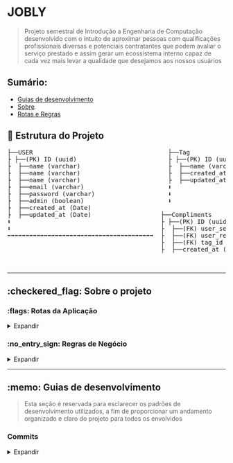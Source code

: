 # JOBLY

> Projeto semestral de Introdução a Engenharia de Computação desenvolvido com o intuito de aproximar pessoas com qualificações profissionais diversas e potenciais contratantes que podem avaliar o serviço prestado e assim gerar um ecossistema interno capaz de cada vez mais levar a qualidade que desejamos aos nossos usuários

## Sumário:
- [Guias de desenvolvimento](#guide)
- [Sobre](#about)
- [Rotas e Regras](#routesandrules)


## :file_folder: Estrutura do Projeto
<pre>
├──USER                                     ├──Tag                               
├ ├──(PK) ID (uuid)                         ├ ├──(PK) ID (uuid)                
├  ├──name (varchar)                        ├  ├──name (varchar)               
├  ├──name (varchar)                        ├  ├──created_at (Date)            
├  ├──name (varchar)                        ├  ├──updated_at (Date)            
├  ├──email (varchar)                       ⬇ 
├  ├──password (varchar)                    ⬇ 
├  ├──admin (boolean)                       ⬇ 
├  ├──created_at (Date)                     
├  ├──updated_at (Date)                   ├──Compliments                      
⬇                                         ├ ├──(PK) ID (uuid)                 
⬇                                         ├  ├──(FK) user_sender (uuid)        
➡➡➡➡➡➡➡➡➡➡➡➡➡➡➡➡➡➡➡➡➡➡➡➡➡➡➡➡➡➡➡➡➡➡➡➡➡➡➡➡  ├  ├──(FK) user_receiver (uuid)      
                                          ├  ├──(FK) tag_id (uuid)            
                                          ├  ├──created_at (Date)             


</pre>
<hr>
<h2>:checkered_flag: Sobre o projeto </h2> <a name="about"></a>

<h3>:flags: Rotas da Aplicação </h3> <a name="routesandrules"></a>

<details>
<summary>Expandir</summary>

### JOBLY

#### Rotas de Login e Create User
##### POST
- /users: Criação de usuário
- /login: Autenticação de usuário

#### Rotas de Admin

##### POST
- /tags: Criação de tags

#### Rotas Gerais

##### GET
- /users: Busca todos os usuários
- /tags: Busca todas as tags de elogio

#### Rotas de Envio e Recebido do Usuário Logado

</details>


<h3>:no_entry_sign: Regras de Negócio </h3> <a name="routesandrules"></a>

<details>
<summary>Expandir</summary>

### JOBLY

- Cadastro de usuário
- [x] Não é permitido cadastrar mais de um usuário com o mesmo e-mail 
- [x] Não é permitido cadastrar usuário sem e-mail 

- Cadastro de Tag
- [x] Não é permitido cadastrar mais de uma tag com o mesmo nome
- [x] Não é permitido cadastrar tag sem nome
- [x] Não é permitido cadastrar por usuários que não sejam administradores

- Cadastro de propostas de emprego
- [ ] O usuário precisa estar autenticado na aplicação

- Cadastro de avaliações
- [ ] Não é permitido um usuário cadastrar um elogio para si
- [ ] Não é permitido cadastrar elogios para usuários invalidos
- [ ] O usuário precisa estar autenticado na aplicação
</details>

<hr>
<h2>:memo: Guias de desenvolvimento </h2> <a name="about"></a>

> Esta seção é reservada para esclarecer os padrões de desenvolvimento utilizados, a fim de proporcionar um andamento organizado e claro do projeto para todos os envolvidos

<h3> Commits </h3> <a name="guide"></a>

<details>
<summary>Expandir</summary>

#### Use comandos que possam te ajudar

```
$ git commit -m "O titulo" -m "sua descrição"
```

1. No título ou primeira linha escreve-se o comando para o commit no modo Imperativo.

```
$ git commit -m "Adiciona instruções de commit messages" -m "sua descrição"
```

2. Em detalhes ou na terceira linha, resumem-se os detalhes com as seguintes perguntas: O que foi feito? Por quê foi feito?

Usando uma escrita simplificada e objetiva o resultado será:

```
$ git commit -m "Adiciona instruções de commit messages" -m "Descrição Detalhada do Commit, onde você pode detalhar o que foi modificado em seu código e o porque foi modificado"
```
#### Informação nas commit messages:

- Descreva o porque da mudança estar sendo feita.
- Como ele aborda o problema?
- Não presuma que o revisor entende qual era o problema original.
- Descreva quais quer limitações no código atual.

#### Separar os commits em tipos:

- Feature _ Quando é desenvolvimento de uma nova funcionalidade.
- Fix _ Quando se trata de uma correção de bug.
- Docs _ Quando se trata somente de uma alteração na documentação, como uma atualização no README.
- Style _ Quando mudo somente folhas de estilo.
- Refactor _ Quando refatoro completamente um trecho de código.
- Test _ Quando o foram escritos ou corrigidos somente testes.

</details>